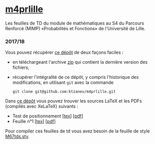 # [m4prlille](https://github.com/ktzanev/m4prlille)

Les feuilles de TD du module de mathématiques au S4 du Parcours Renforcé (MIMP) «Probabilités et Fonctions» de l'Université de Lille.

### 2017/18

Vous pouvez récupérer [ce dépôt](https://github.com/ktzanev/m4prlille) de deux façons faciles :

- en téléchargeant l'archive [zip](https://github.com/ktzanev/m4prlille/archive/master.zip) qui contient la dernière version des fichiers,
- récupérer l'intégralité de ce dépôt, y compris l'historique des modifications, en utilisant `git` avec la commande

  ~~~~~~~
  git clone git@github.com:ktzanev/m4prlille.git
  ~~~~~~~

Dans [ce dépôt](https://github.com/ktzanev/m4prlille) vous pouvez trouver les sources LaTeX et les PDFs (compilés avec XeLaTeX) suivants :

- Test de positionnement [[tex](https://rawgit.com/ktzanev/m4prlille/master/M4PR_2017-18_Test.tex)] [[pdf](https://rawgit.com/ktzanev/m4prlille/master/M4PR_2017-18_Test.pdf)]
- Feuille n°1 [[tex](https://rawgit.com/ktzanev/m4prlille/master/M4PR_2017-18_TD1.tex)] [[pdf](https://rawgit.com/ktzanev/m4prlille/master/M4PR_2017-18_TD1.pdf)]

Pour compiler ces feuilles de td vous avez besoin de la feuille de style [M67tds.sty](https://rawgit.com/ktzanev/m4prlille/master/M67tds.sty).
